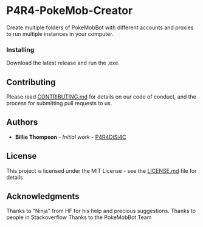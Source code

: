 # P4R4-PokeMob-Creator

Create multiple folders of PokeMobBot with different accounts and proxies to run multiple instances in your computer.

### Installing

Download the latest release and run the .exe.

## Contributing

Please read [CONTRIBUTING.md](CONTRIBUTING.md) for details on our code of conduct, and the process for submitting pull requests to us.

## Authors

* **Billie Thompson** - *Initial work* - [P4R4DiSi4C](https://github.com/P4R4DiSi4C)


## License

This project is licensed under the MIT License - see the [LICENSE.md](LICENSE.md) file for details

## Acknowledgments

Thanks to "Ninja" from HF for his help and precious suggestions.
Thanks to people in Stackoverflow
Thanks to the PokeMobBot Team
